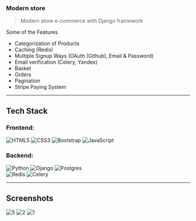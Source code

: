 ### Modern store 
> Modern store e-commerce with Django framework


Some of the Features 

- Categorization of Products
- Caching (Redis)
- Multiple Signup Ways (OAuth (Github), Email & Password)
- Email verification (Celery, Yandex)
- Basket
- Orders
- Pagination
- Stripe Paying System



---

## Tech Stack 

### Frontend:
<img alt="HTML5" src="https://img.shields.io/badge/html5%20-%23E34F26.svg?&style=for-the-badge&logo=html5&logoColor=white"/>	<img alt="CSS3" src="https://img.shields.io/badge/css3%20-%231572B6.svg?&style=for-the-badge&logo=css3&logoColor=white"/>	<img alt="Bootstrap" src="https://img.shields.io/badge/bootstrap%20-%23563D7C.svg?&style=for-the-badge&logo=bootstrap&logoColor=white"/>	<img alt="JavaScript" src="https://img.shields.io/badge/javascript%20-%23323330.svg?&style=for-the-badge&logo=javascript&logoColor=%23F7DF1E"/>	
### Backend:
<img alt="Python" src="https://img.shields.io/badge/python%20-%2314354C.svg?&style=for-the-badge&logo=python&logoColor=white"/>	<img alt="Django" src="https://img.shields.io/badge/django%20-%23092E20.svg?&style=for-the-badge&logo=django&logoColor=white"/>	<img alt="Postgres" src ="https://img.shields.io/badge/postgres-%23316192.svg?&style=for-the-badge&logo=postgresql&logoColor=white"/>	
<img alt="Redis" src="https://img.shields.io/badge/redis%20-%23392E20.svg?&style=for-the-badge&logo=redis&logoColor=white"/> 
<img alt="Celery" src="https://img.shields.io/badge/celery%20-%238002E20.svg?&style=for-the-badge&logo=celery&logoColor=white"/>

---

## Screenshots

![5](https://github.com/PySergBom/clothing-store/assets/125088101/4b556e02-ff0e-4021-8769-c3f24beb9d22)
![2](https://github.com/PySergBom/clothing-store/assets/125088101/7483aae7-a7cb-4c9a-a745-5c0233e59a27)
![1](https://github.com/PySergBom/clothing-store/assets/125088101/749cd37f-66ab-4b30-bc47-645d141b8c39)
